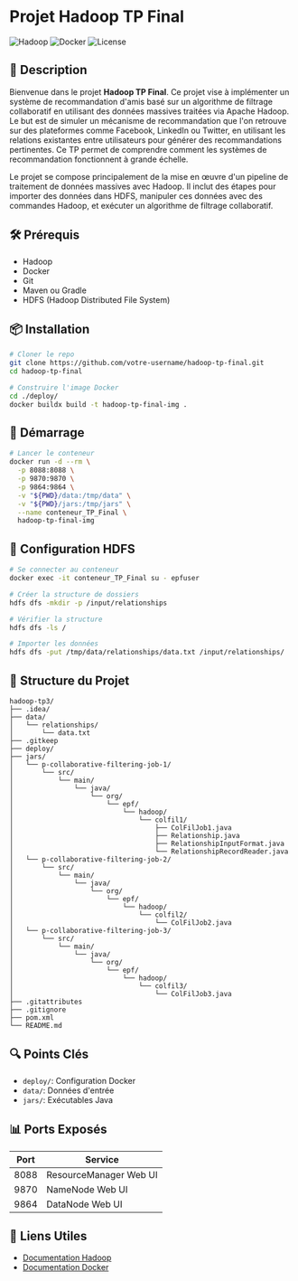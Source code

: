 # Projet Hadoop TP Final

![Hadoop](https://img.shields.io/badge/Hadoop-3.3.6-blue)
![Docker](https://img.shields.io/badge/Docker-latest-brightgreen)
![License](https://img.shields.io/badge/license-MIT-green)

## 🎯 Description

Bienvenue dans le projet **Hadoop TP Final**. Ce projet vise à implémenter un système de recommandation d'amis basé sur un algorithme de filtrage collaboratif en utilisant des données massives traitées via Apache Hadoop. Le but est de simuler un mécanisme de recommandation que l'on retrouve sur des plateformes comme Facebook, LinkedIn ou Twitter, en utilisant les relations existantes entre utilisateurs pour générer des recommandations pertinentes. Ce TP permet de comprendre comment les systèmes de recommandation fonctionnent à grande échelle.

Le projet se compose principalement de la mise en œuvre d'un pipeline de traitement de données massives avec Hadoop. Il inclut des étapes pour importer des données dans HDFS, manipuler ces données avec des commandes Hadoop, et exécuter un algorithme de filtrage collaboratif.

## 🛠️ Prérequis

- Hadoop
- Docker
- Git
- Maven ou Gradle
- HDFS (Hadoop Distributed File System)

## 📦 Installation

```bash
# Cloner le repo
git clone https://github.com/votre-username/hadoop-tp-final.git
cd hadoop-tp-final

# Construire l'image Docker
cd ./deploy/
docker buildx build -t hadoop-tp-final-img .
```

## 🚀 Démarrage

```bash
# Lancer le conteneur
docker run -d --rm \
  -p 8088:8088 \
  -p 9870:9870 \
  -p 9864:9864 \
  -v "${PWD}/data:/tmp/data" \
  -v "${PWD}/jars:/tmp/jars" \
  --name conteneur_TP_Final \
  hadoop-tp-final-img
```

## 💾 Configuration HDFS

```bash
# Se connecter au conteneur
docker exec -it conteneur_TP_Final su - epfuser

# Créer la structure de dossiers
hdfs dfs -mkdir -p /input/relationships

# Vérifier la structure
hdfs dfs -ls /

# Importer les données
hdfs dfs -put /tmp/data/relationships/data.txt /input/relationships/
```

## 📁 Structure du Projet

```
hadoop-tp3/
├── .idea/
├── data/
│   └── relationships/
│       └── data.txt
├── .gitkeep
├── deploy/
├── jars/
│   └── p-collaborative-filtering-job-1/
│       └── src/
│           └── main/
│               └── java/
│                   └── org/
│                       └── epf/
│                           └── hadoop/
│                               └── colfil1/
│                                   ├── ColFilJob1.java
│                                   ├── Relationship.java
│                                   ├── RelationshipInputFormat.java
│                                   └── RelationshipRecordReader.java
│   └── p-collaborative-filtering-job-2/
│       └── src/
│           └── main/
│               └── java/
│                   └── org/
│                       └── epf/
│                           └── hadoop/
│                               └── colfil2/
│                                   └── ColFilJob2.java
│   └── p-collaborative-filtering-job-3/
│       └── src/
│           └── main/
│               └── java/
│                   └── org/
│                       └── epf/
│                           └── hadoop/
│                               └── colfil3/
│                                   └── ColFilJob3.java
├── .gitattributes
├── .gitignore
├── pom.xml
└── README.md

```

## 🔍 Points Clés

- `deploy/`: Configuration Docker
- `data/`: Données d'entrée
- `jars/`: Exécutables Java

## 📊 Ports Exposés

| Port  | Service                   |
|-------|---------------------------|
| 8088  | ResourceManager Web UI     |
| 9870  | NameNode Web UI            |
| 9864  | DataNode Web UI            |

## 🔗 Liens Utiles

- [Documentation Hadoop](https://hadoop.apache.org/docs/current/)
- [Documentation Docker](https://docs.docker.com/)